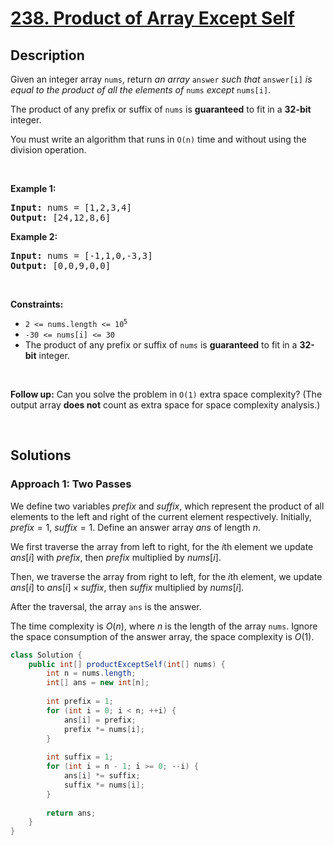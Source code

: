 # [238. Product of Array Except Self](https://leetcode.com/problems/product-of-array-except-self)

## Description

<p>Given an integer array <code>nums</code>, return <em>an array</em> <code>answer</code> <em>such that</em> <code>answer[i]</code> <em>is equal to the product of all the elements of</em> <code>nums</code> <em>except</em> <code>nums[i]</code>.</p>

<p>The product of any prefix or suffix of <code>nums</code> is <strong>guaranteed</strong> to fit in a <strong>32-bit</strong> integer.</p>

<p>You must write an algorithm that runs in&nbsp;<code>O(n)</code>&nbsp;time and without using the division operation.</p>
<p>&nbsp;</p>

<p><strong class="example">Example 1:</strong></p>
<pre>
<strong>Input:</strong> nums = [1,2,3,4]
<strong>Output:</strong> [24,12,8,6]
</pre>

<p><strong class="example">Example 2:</strong></p>
<pre>
<strong>Input:</strong> nums = [-1,1,0,-3,3]
<strong>Output:</strong> [0,0,9,0,0]
</pre>
<p>&nbsp;</p>

<p><strong>Constraints:</strong></p>
<ul>
    <li><code>2 &lt;= nums.length &lt;= 10<sup>5</sup></code></li>
    <li><code>-30 &lt;= nums[i] &lt;= 30</code></li>
    <li>The product of any prefix or suffix of <code>nums</code> is <strong>guaranteed</strong> to fit in a <strong>32-bit</strong> integer.</li>
</ul>
<p>&nbsp;</p>

<p><strong>Follow up:</strong>&nbsp;Can you solve the problem in <code>O(1)</code>&nbsp;extra&nbsp;space complexity? (The output array <strong>does not</strong> count as extra space for space complexity analysis.)</p>
<p>&nbsp;</p>

## Solutions

### **Approach 1: Two Passes**

We define two variables $prefix$ and $suffix$, which represent the product of all elements to the left and right of the current element respectively. Initially, $prefix=1$, $suffix=1$. Define an answer array $ans$ of length $n$.

We first traverse the array from left to right, for the $i$th element we update $ans[i]$ with $prefix$, then $prefix$ multiplied by $nums[i]$.

Then, we traverse the array from right to left, for the $i$th element, we update $ans[i]$ to $ans[i] \times suffix$, then $suffix$ multiplied by $nums[i]$.

After the traversal, the array `ans` is the answer.

The time complexity is $O(n)$, where $n$ is the length of the array `nums`. Ignore the space consumption of the answer array, the space complexity is $O(1)$.

```java
class Solution {
    public int[] productExceptSelf(int[] nums) {
        int n = nums.length;
        int[] ans = new int[n];
        
        int prefix = 1;
        for (int i = 0; i < n; ++i) {
            ans[i] = prefix;
            prefix *= nums[i];
        }
        
        int suffix = 1;
        for (int i = n - 1; i >= 0; --i) {
            ans[i] *= suffix;
            suffix *= nums[i];
        }
        
        return ans;
    }
}
```

<!-- tabs:end -->